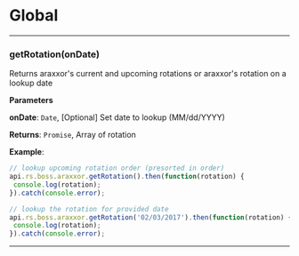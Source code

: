 # Global





* * *

### getRotation(onDate) 

Returns araxxor's current and upcoming rotations or araxxor's rotation on a lookup date

**Parameters**

**onDate**: `Date`, [Optional] Set date to lookup (MM/dd/YYYY)

**Returns**: `Promise`, Array of rotation

**Example**:

```js
// lookup upcoming rotation order (presorted in order)
api.rs.boss.araxxor.getRotation().then(function(rotation) {
 console.log(rotation);
}).catch(console.error);

// lookup the rotation for provided date
api.rs.boss.araxxor.getRotation('02/03/2017').then(function(rotation) {
 console.log(rotation);
}).catch(console.error);
```



* * *










